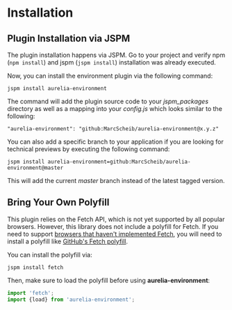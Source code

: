 # Installation

## Plugin Installation via JSPM

The plugin installation happens via JSPM. Go to your project and verify npm (```npm install```) and jspm (```jspm install```) installation was already executed.

Now, you can install the environment plugin via the following command:

```
jspm install aurelia-environment
```

The command will add the plugin source code to your _jspm_packages_ directory as well as a mapping into your _config.js_ which looks similar to the following:

```
"aurelia-environment": "github:MarcScheib/aurelia-environment@x.y.z"
```

You can also add a specific branch to your application if you are looking for technical previews by executing the following command:

```
jspm install aurelia-environment=github:MarcScheib/aurelia-environment@master
```

This will add the current _master_ branch instead of the latest tagged version.


## Bring Your Own Polyfill

This plugin relies on the Fetch API, which is not yet supported by all popular browsers. However, this library does not include a polyfill for Fetch. If you need to support [browsers that haven't implemented Fetch](http://caniuse.com/#feat=fetch), you will need to install a polyfill like [GitHub's Fetch polyfill](https://github.com/github/fetch).

You can install the polyfill via:

```
jspm install fetch
```

Then, make sure to load the polyfill before using **aurelia-environment**:

```js
import 'fetch';
import {load} from 'aurelia-environment';
```
